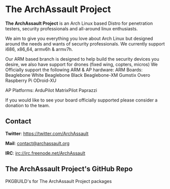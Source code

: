 The ArchAssault Project
========================

**The ArchAssault Project** is an Arch Linux based Distro for penetration testers, security professionals and all-around linux enthusiasts.

We aim to give you everything you love about Arch Linux but designed around the needs and wants of security professionals. We currently support
i686, x86_64, armv6h & armv7h.

Our ARM based branch is designed to help build the security devices you desire, we also have support for drones (fixed wing, copters, micros)
We Officially support the following ARM & AP hardware:
ARM Boards:
Beaglebone White
Beaglebone Black
Beaglebone-XM
Gumstix Overo
Raspberry Pi
ODroid-XU

AP Platforms:
ArduPilot
MatrixPilot
Paprazzi

If you would like to see your board officially supported please consider a donation to the team.

Contact
-------

**Twitter**: https://twitter.com/ArchAssault

**Mail**: contact@archassault.org

**IRC**: [irc://irc.freenode.net/ArchAssault](irc://irc.freenode.net/ArchAssault)

The ArchAssault Project's GitHub Repo
---------------------------------

PKGBUILD's for The ArchAssault Project packages

